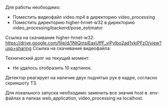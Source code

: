 Для работы необходимо:
* Поместить видеофайл video.mp4 в директорию video_processing
* Поместить директорию higher-hrnet-w32 в директорию video_processing/backend/pose_estimator

Ссылка на скачивание higher-hrnet-w32: https://drive.google.com/file/d/1NtQmsiEasUffF_yjPylbo2ad1vkjPFzO/view?usp=sharing
Ссылка на скачивание видеофайла:

Технический долг на текущий момент:
* Не удалось отобразить 10 картинок. 


Детектор реагирует на наличие двух поднятых рук в кадре, согласно скриншоту ТЗ.


Для локального запуска необходимо заменить все значия host в .env-файлах в папках web_application, video_processing на localhost.
